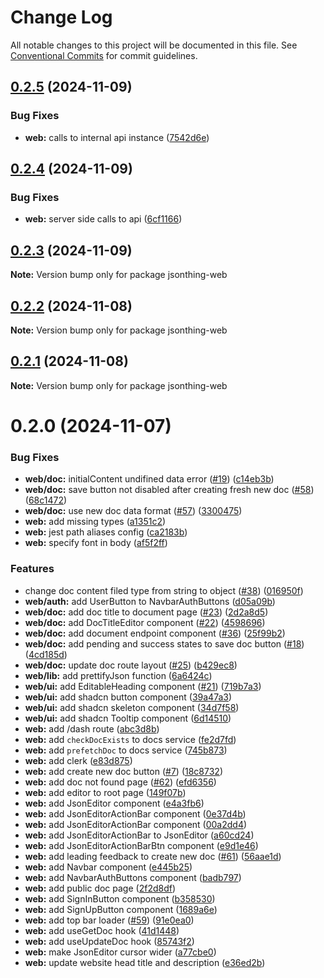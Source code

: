 # Change Log

All notable changes to this project will be documented in this file.
See [Conventional Commits](https://conventionalcommits.org) for commit guidelines.

## [0.2.5](https://github.com/lharti/jsonthing/compare/jsonthing-web@0.2.4...jsonthing-web@0.2.5) (2024-11-09)


### Bug Fixes

* **web:** calls to internal api instance ([7542d6e](https://github.com/lharti/jsonthing/commit/7542d6ed47a3fb2ec9e15eb3b43e225a8206c2a7))





## [0.2.4](https://github.com/lharti/jsonthing/compare/jsonthing-web@0.2.3...jsonthing-web@0.2.4) (2024-11-09)


### Bug Fixes

* **web:** server side calls to api ([6cf1166](https://github.com/lharti/jsonthing/commit/6cf1166c555c148d039a758bf02c9c342d7b76e7))





## [0.2.3](https://github.com/lharti/jsonthing/compare/jsonthing-web@0.2.2...jsonthing-web@0.2.3) (2024-11-09)

**Note:** Version bump only for package jsonthing-web





## [0.2.2](https://github.com/lharti/jsonthing/compare/jsonthing-web@0.2.1...jsonthing-web@0.2.2) (2024-11-08)

**Note:** Version bump only for package jsonthing-web





## [0.2.1](https://github.com/lharti/jsonthing/compare/jsonthing-web@0.2.0...jsonthing-web@0.2.1) (2024-11-08)

**Note:** Version bump only for package jsonthing-web





# 0.2.0 (2024-11-07)


### Bug Fixes

* **web/doc:** initialContent undifined data error ([#19](https://github.com/lharti/jsonthing/issues/19)) ([c14eb3b](https://github.com/lharti/jsonthing/commit/c14eb3b91025b199e184d9eac34a0e7655b15ef0))
* **web/doc:** save button not disabled after creating fresh new doc ([#58](https://github.com/lharti/jsonthing/issues/58)) ([68c1472](https://github.com/lharti/jsonthing/commit/68c14722d056fdfb1473f27ad820fb1de2acab2a))
* **web/doc:** use new doc data format ([#57](https://github.com/lharti/jsonthing/issues/57)) ([3300475](https://github.com/lharti/jsonthing/commit/330047500755b6b8e74b1c3c4e061909fe240057))
* **web:** add missing types ([a1351c2](https://github.com/lharti/jsonthing/commit/a1351c2ceddd0e4cda38fc30464afbf369db63f3))
* **web:** jest path aliases config ([ca2183b](https://github.com/lharti/jsonthing/commit/ca2183b8f02f15deaa5c034acc895665d1262126))
* **web:** specify font in body ([af5f2ff](https://github.com/lharti/jsonthing/commit/af5f2ff9f2662c28e60d8410755cc3aad832a546))


### Features

* change doc content filed type from string to object ([#38](https://github.com/lharti/jsonthing/issues/38)) ([016950f](https://github.com/lharti/jsonthing/commit/016950f2cbc0e36bfc574301127ce68aba51b69f))
* **web/auth:** add UserButton to NavbarAuthButtons ([d05a09b](https://github.com/lharti/jsonthing/commit/d05a09b3f477979dd87d69ba903b34991755e21a))
* **web/doc:** add doc title to document page ([#23](https://github.com/lharti/jsonthing/issues/23)) ([2d2a8d5](https://github.com/lharti/jsonthing/commit/2d2a8d5c45ca0afcccbcd674476edb48b363bf1b))
* **web/doc:** add DocTitleEditor component ([#22](https://github.com/lharti/jsonthing/issues/22)) ([4598696](https://github.com/lharti/jsonthing/commit/459869662de638525493630368d612488065ecb0))
* **web/doc:** add document endpoint component ([#36](https://github.com/lharti/jsonthing/issues/36)) ([25f99b2](https://github.com/lharti/jsonthing/commit/25f99b2cee187ecf478eb3fbe67bb2e4da3633ef))
* **web/doc:** add pending and success states to save doc button ([#18](https://github.com/lharti/jsonthing/issues/18)) ([4cd185d](https://github.com/lharti/jsonthing/commit/4cd185da05cbef989bcffc44ac9db1de8dad58d3))
* **web/doc:** update doc route layout ([#25](https://github.com/lharti/jsonthing/issues/25)) ([b429ec8](https://github.com/lharti/jsonthing/commit/b429ec8d1ea6bde6bd6f7d6694673e67cc128266))
* **web/lib:** add prettifyJson function ([6a6424c](https://github.com/lharti/jsonthing/commit/6a6424c93f7e8235fd29832e4a4f9f1f7118a82d))
* **web/ui:** add EditableHeading component ([#21](https://github.com/lharti/jsonthing/issues/21)) ([719b7a3](https://github.com/lharti/jsonthing/commit/719b7a33eb98e87de3bf928b5c729cccd3bf9ce1))
* **web/ui:** add shadcn button component ([39a47a3](https://github.com/lharti/jsonthing/commit/39a47a3f5e7d4fb25e8f757a513a7ef1141a953e))
* **web/ui:** add shadcn skeleton component ([34d7f58](https://github.com/lharti/jsonthing/commit/34d7f589c41729a4b508f989165e2c5062cfec23))
* **web/ui:** add shadcn Tooltip component ([6d14510](https://github.com/lharti/jsonthing/commit/6d14510b20ec67bf0ee2a09350fedf26d5fe4c85))
* **web:** add /dash route ([abc3d8b](https://github.com/lharti/jsonthing/commit/abc3d8b439d763d4faa8b4edca3aaa6908085b07))
* **web:** add `checkDocExists` to docs service ([fe2d7fd](https://github.com/lharti/jsonthing/commit/fe2d7fd6823576691e77680c3bb1fface6c1febf))
* **web:** add `prefetchDoc` to docs service ([745b873](https://github.com/lharti/jsonthing/commit/745b87373f3f94490177aa1315a0141619118d9b))
* **web:** add clerk ([e83d875](https://github.com/lharti/jsonthing/commit/e83d875513c2c4f12ada865931fcfff286bee8fd))
* **web:** add create new doc button ([#7](https://github.com/lharti/jsonthing/issues/7)) ([18c8732](https://github.com/lharti/jsonthing/commit/18c8732359fc906d1fed464276362107cb44301d))
* **web:** add doc not found page ([#62](https://github.com/lharti/jsonthing/issues/62)) ([efd6356](https://github.com/lharti/jsonthing/commit/efd63560139d95908b5d9667f83591835d9f9a04))
* **web:** add editor to root page ([149f07b](https://github.com/lharti/jsonthing/commit/149f07bc5659d89311277e969d13830a71891fdd))
* **web:** add JsonEditor component ([e4a3fb6](https://github.com/lharti/jsonthing/commit/e4a3fb6425490487956ad267846299261f96a748))
* **web:** add JsonEditorActionBar component ([0e37d4b](https://github.com/lharti/jsonthing/commit/0e37d4b696a444523c66900aef3996adbc930196))
* **web:** add JsonEditorActionBar component ([00a2dd4](https://github.com/lharti/jsonthing/commit/00a2dd4557eea47d363dd88c4f41ff4a042abf31))
* **web:** add JsonEditorActionBar to JsonEditor ([a60cd24](https://github.com/lharti/jsonthing/commit/a60cd245058175a62e8030bf322aee5b0c26ac88))
* **web:** add JsonEditorActionBarBtn component ([e9d1e46](https://github.com/lharti/jsonthing/commit/e9d1e463dae1905af66ce0dd38d41f1fecbf261b))
* **web:** add leading feedback to create new doc ([#61](https://github.com/lharti/jsonthing/issues/61)) ([56aae1d](https://github.com/lharti/jsonthing/commit/56aae1dcfb80b99de1e511c416efb37e64c61daf))
* **web:** add Navbar component ([e445b25](https://github.com/lharti/jsonthing/commit/e445b258968a7242007704b49e28bbfba3874b2e))
* **web:** add NavbarAuthButtons component ([badb797](https://github.com/lharti/jsonthing/commit/badb7971351c7e467fb4db4fad77703ee8156dd5))
* **web:** add public doc page ([2f2d8df](https://github.com/lharti/jsonthing/commit/2f2d8dfc14c4d714721252a32c81102519eb1bef))
* **web:** add SignInButton component ([b358530](https://github.com/lharti/jsonthing/commit/b358530a3896873c1bd5c8ad196b0cb330472976))
* **web:** add SignUpButton component ([1689a6e](https://github.com/lharti/jsonthing/commit/1689a6e6f776acee02d3a0fdbd7c243d29c2c69c))
* **web:** add top bar loader ([#59](https://github.com/lharti/jsonthing/issues/59)) ([91e0ea0](https://github.com/lharti/jsonthing/commit/91e0ea0538f969291269b5b2801662f201497dd1))
* **web:** add useGetDoc hook ([41d1448](https://github.com/lharti/jsonthing/commit/41d14482c9a43aa79e543df0789ba8ee6a72150c))
* **web:** add useUpdateDoc hook ([85743f2](https://github.com/lharti/jsonthing/commit/85743f238c9cfaef14d2fad675d45221406c336a))
* **web:** make JsonEditor cursor wider ([a77cbe0](https://github.com/lharti/jsonthing/commit/a77cbe0578a3a22d542d0838bf0e414ef9122c44))
* **web:** update website head title and description ([e36ed2b](https://github.com/lharti/jsonthing/commit/e36ed2b3e1073f89bb666c4e60e3cb8599e6e55c))
